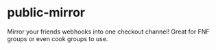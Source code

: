 # public-mirror
Mirror your friends webhooks into one checkout channel! Great for FNF groups or even cook groups to use.
